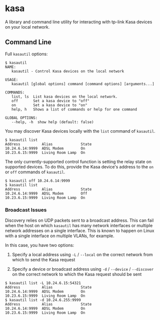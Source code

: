 # kasa

A library and command line utility for interacting with tp-link Kasa devices on
your local network.

## Command Line

Full `kasautil` options:

```console
$ kasautil
NAME:
   kasautil - Control Kasa devices on the local network

USAGE:
   kasautil [global options] command [command options] [arguments...]

COMMANDS:
   list, ls  List kasa devices on the local network.
   off       Set a kasa device to "off"
   on        Set a kasa device to "on"
   help, h   Shows a list of commands or help for one command

GLOBAL OPTIONS:
   --help, -h  show help (default: false)

```

You may discover Kasa devices locally with the `list` command of `kasautil`.

```console
$ kasautil list
Address          Alias             State
10.24.6.14:9999  ADSL Modem        On
10.23.6.15:9999  Living Room Lamp  On
```

The only currently-supported control function is setting the relay state on
supported devices. To do this, provide the Kasa device's address to the `on` or
`off` commands of `kasautil`.

```console
$ kasautil off 10.24.6.14:9999
$ kasautil list
Address          Alias             State
10.24.6.14:9999  ADSL Modem        Off
10.23.6.15:9999  Living Room Lamp  On
```

### Broadcast Issues

Discovery relies on UDP packets sent to a broadcast address. This can fail when
the host on which `kasautil` has many network interfaces or multiple network
addresses on a single interface. This is known to happen on Linux with a single
interface on multiple VLANs, for example.

In this case, you have two options:

1. Specify a local address using `-L` / `--local` on the correct network from
   which to send the Kasa request

2. Specify a device or broadcast address using `-d` / `--device` / `--discover`
   on the correct network to which the Kasa request should be sent

```console
$ kasautil list -L 10.24.6.15:54321
Address          Alias             State
10.24.6.14:9999  ADSL Modem        On
10.23.6.15:9999  Living Room Lamp  On
$ kasautil list -d 10.24.6.255:9999
Address          Alias             State
10.24.6.14:9999  ADSL Modem        On
10.23.6.15:9999  Living Room Lamp  On
```